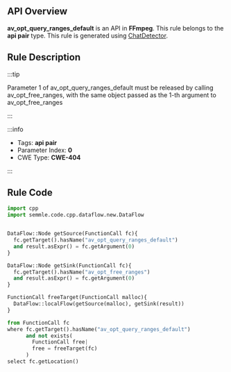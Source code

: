 ---
---


## API Overview
**av_opt_query_ranges_default** is an API in **FFmpeg**. This rule belongs to the **api pair** type. This rule is generated using [ChatDetector](../../tools/ChatDetector).
## Rule Description

:::tip

Parameter 1 of av_opt_query_ranges_default must be released by calling av_opt_free_ranges, with the same object passed as the 1-th argument to av_opt_free_ranges

:::

:::info

- Tags: **api pair**
- Parameter Index: **0**
- CWE Type: **CWE-404**

:::

## Rule Code
```python
import cpp
import semmle.code.cpp.dataflow.new.DataFlow


DataFlow::Node getSource(FunctionCall fc){
  fc.getTarget().hasName("av_opt_query_ranges_default")
  and result.asExpr() = fc.getArgument(0)
}

DataFlow::Node getSink(FunctionCall fc){
  fc.getTarget().hasName("av_opt_free_ranges")
  and result.asExpr() = fc.getArgument(0)
}

FunctionCall freeTarget(FunctionCall malloc){
  DataFlow::localFlow(getSource(malloc), getSink(result))
}

from FunctionCall fc
where fc.getTarget().hasName("av_opt_query_ranges_default")
      and not exists(
        FunctionCall free| 
        free = freeTarget(fc)
      )
select fc.getLocation()
```
